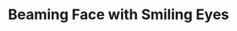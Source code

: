 ---
layout: smileys&people
title: Beaming Face with Smiling Eyes
emoji: beaming_face_with_smiling_eyes
permalink: 😁.html
---